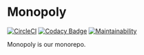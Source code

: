 # Monopoly

[![CircleCI](https://circleci.com/gh/kuroura/monopoly.svg?style=shield)](https://circleci.com/gh/kuroura/monopoly)
[![Codacy Badge](https://api.codacy.com/project/badge/Grade/f7e1a171608e45b8a5cd664a7fd3607d)](https://www.codacy.com/app/kuroura/monopoly)
[![Maintainability](https://api.codeclimate.com/v1/badges/8ade6ddca0246d6f8658/maintainability)](https://codeclimate.com/github/kuroura/monopoly/maintainability)

Monopoly is our monorepo.
